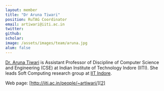 ```yaml
---
layout: member
title: "Dr Aruna Tiwari"
position: RuTAG Coordinator
email: artiwari@iiti.ac.in
twitter: 
github: 
scholar: 
image: /assets/images/team/aruna.jpg
alum: false
---
```

[Dr.  Aruna  Tiwari][1]  is  Assistant  Professor of Discipline  of  Computer Science  and Engineering  (CSE) at  Indian  Institute  of Technology  Indore  (IITI). She  leads  Soft Computing research group at [IIT Indore][1]. </br>

Web page: [http://iiti.ac.in/people/~artiwari/][2]

[1]: http://cse.iiti.ac.in
[2]: http://iiti.ac.in/people/~artiwari/

